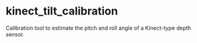 kinect_tilt_calibration
=======================

Calibration tool to estimate the pitch and roll angle of a Kinect-type depth sensor.
